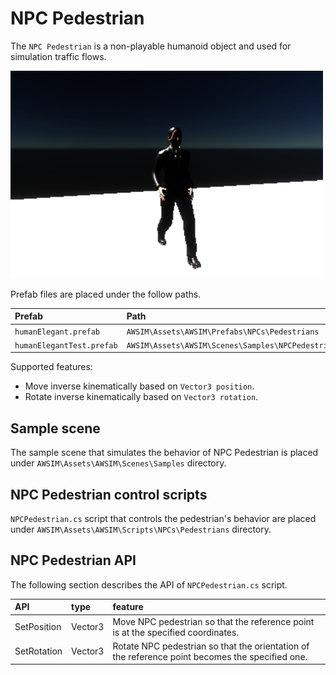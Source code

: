 # NPC Pedestrian

The `NPC Pedestrian` is a non-playable humanoid object and used for simulation traffic flows. 

<img src=image_0.png width=500px>

Prefab files are placed under the follow paths.

|Prefab|Path|
|:--|:--|
|`humanElegant.prefab`|`AWSIM\Assets\AWSIM\Prefabs\NPCs\Pedestrians`|
|`humanElegantTest.prefab`|`AWSIM\Assets\AWSIM\Scenes\Samples\NPCPedestrianSample`|

Supported features:

- Move inverse kinematically based on `Vector3 position`.
- Rotate inverse kinematically based on `Vector3 rotation`.

## Sample scene

The sample scene that simulates the behavior of NPC Pedestrian is placed under `AWSIM\Assets\AWSIM\Scenes\Samples` directory.

## NPC Pedestrian control scripts

`NPCPedestrian.cs` script that controls the pedestrian's behavior are placed under `AWSIM\Assets\AWSIM\Scripts\NPCs\Pedestrians` directory.


## NPC Pedestrian API

The following section describes the API of `NPCPedestrian.cs` script.

|API|type|feature|
|:--|:--|:--|
|SetPosition|Vector3|Move NPC pedestrian so that the reference point is at the specified coordinates.|
|SetRotation|Vector3|Rotate NPC pedestrian so that the orientation of the reference point becomes the specified one.|



